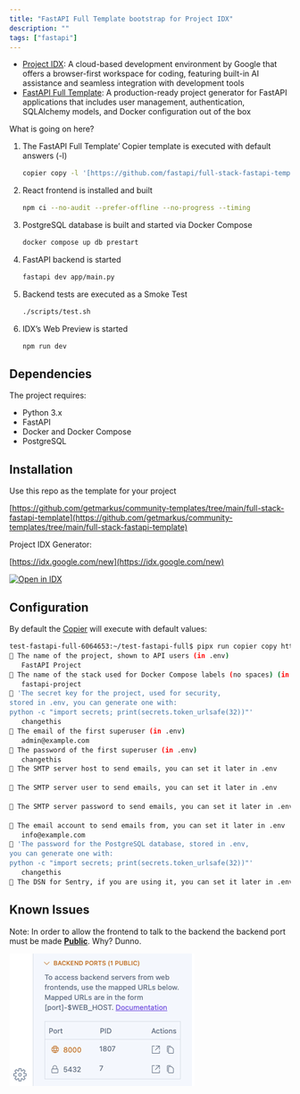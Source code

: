 ```yaml
---
title: "FastAPI Full Template bootstrap for Project IDX"
description: ""
tags: ["fastapi"]
---
```


- [Project IDX](https://developers.google.com/idx): A cloud-based development environment by Google that offers a browser-first workspace for coding, featuring built-in AI assistance and seamless integration with development tools
- [FastAPI Full Template](https://fastapi.tiangolo.com/project-generation/): A production-ready project generator for FastAPI applications that includes user management, authentication, SQLAlchemy models, and Docker configuration out of the box

What is going on here?

1. The FastAPI Full Template’ Copier template is executed with default answers (-l)

   ```bash
   copier copy -l '[https://github.com/fastapi/full-stack-fastapi-template](https://github.com/fastapi/full-stack-fastapi-template)' my-awesome-project --trust
   ```

2. React frontend is installed and built

   ```bash
   npm ci --no-audit --prefer-offline --no-progress --timing
   ```

3. PostgreSQL database is built and started via Docker Compose

   ```bash
   docker compose up db prestart
   ```

4. FastAPI backend is started

   ```bash
   fastapi dev app/main.py
   ```

5. Backend tests are executed as a Smoke Test

   ```bash
   ./scripts/test.sh
   ```

6. IDX’s Web Preview is started

   ```bash
   npm run dev
   ```

## Dependencies

The project requires:

- Python 3.x
- FastAPI
- Docker and Docker Compose
- PostgreSQL

## Installation

Use this repo as the template for your project

[https://github.com/getmarkus/community-templates/tree/main/full-stack-fastapi-template](https://github.com/getmarkus/community-templates/tree/main/full-stack-fastapi-template)

Project IDX Generator:

[https://idx.google.com/new](https://idx.google.com/new)

<a href="https://idx.google.com/new?template=https%3A%2F%2Fgithub.com%2Fgetmarkus%2Fcommunity-templates%2Ftree%2Fmain%2Ffull-stack-fastapi-template">
  <picture>
    <source
      media="(prefers-color-scheme: dark)"
      srcset="https://cdn.idx.dev/btn/open_dark_32.svg">
    <source
      media="(prefers-color-scheme: light)"
      srcset="https://cdn.idx.dev/btn/open_light_32.svg">
    <img
      height="32"
      alt="Open in IDX"
      src="https://cdn.idx.dev/btn/open_purple_32.svg">
  </picture>
</a>

## Configuration

By default the [Copier](https://copier.readthedocs.io/) will execute with default values:

```bash
test-fastapi-full-6064653:~/test-fastapi-full$ pipx run copier copy https://github.com/fastapi/full-stack-fastapi-template my-awesome-project --trust
🎤 The name of the project, shown to API users (in .env)
   FastAPI Project
🎤 The name of the stack used for Docker Compose labels (no spaces) (in .env)
   fastapi-project
🎤 'The secret key for the project, used for security,
stored in .env, you can generate one with:
python -c "import secrets; print(secrets.token_urlsafe(32))"'
   changethis
🎤 The email of the first superuser (in .env)
   admin@example.com
🎤 The password of the first superuser (in .env)
   changethis
🎤 The SMTP server host to send emails, you can set it later in .env

🎤 The SMTP server user to send emails, you can set it later in .env

🎤 The SMTP server password to send emails, you can set it later in .env

🎤 The email account to send emails from, you can set it later in .env
   info@example.com
🎤 'The password for the PostgreSQL database, stored in .env,
you can generate one with:
python -c "import secrets; print(secrets.token_urlsafe(32))"'
   changethis
🎤 The DSN for Sentry, if you are using it, you can set it later in .env
```

## Known Issues

Note: In order to allow the frontend to talk to the backend the backend port must be made [**Public**](https://community.idx.dev/t/early-preview-of-public-ports/1911). Why? Dunno.

![image.png](../../assets/image.png)
